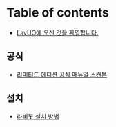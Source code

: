 # Table of contents

* [LavUO에 오신 것을 환영합니다.](README.md)

## 공식

* [리미티드 에디션 공식 매뉴얼 스캔본](official/undefined.md)

## 설치

* [라비봇 설치 방법](intro/undefined.md)

